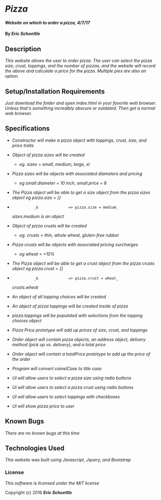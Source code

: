 
# _Pizza_

#### _Website on which to order a pizza, 4/7/17_

#### By _**Eric Schoettle**_

## Description

_This website allows the user to order pizza. The user can select the pizza size, crust, toppings, and the number of pizzas, and the website will record the above and calculate a price for the pizza. Multiple pies are also an option._

## Setup/Installation Requirements

_Just download the folder and open index.html in your favorite web browser. Unless that's something incredibly obscure or outdated. Then get a normal web browser._

## Specifications

* _Constructor will make a pizza object with toppings, crust, size, and price traits_

* _Object of pizza sizes will be created_
  * _eg. sizes = small, medium, large, xl_
* _Pizza sizes will be objects with associated diameters and pricing_
  * _eg small.diameter = 10 inch, small.price = 8_
* _The Pizza object will be able to get a size object from the pizza sizes object_
    _eg pizza.size = {}_
*               _&              => pizza.size = medium_
    _sizes.medium is an object_

* _Object of pizza crusts will be created_
  * _eg. crusts = thin, whole wheat, gluten-free rubber_
* _Pizza crusts will be objects with associated pricing surcharges_
  * _eg wheat = +10%_
* _The Pizza object will be able to get a crust object from the pizza crusts object_
    _eg pizza.crust = {}_
*               _&              => pizza.crust = wheat_
    _crusts.wheat_

* _An object of all topping choices will be created_
* _An object of pizza toppings will be created inside of pizza_
* _pizza.toppings will be populated with selections from the topping choices object_

* _Pizza Price prototype will add up prices of size, crust, and toppings_
* _Order object will contain pizza objects, an address object, delivery method (pick up vs. delivery), and a total price_
* _Order object will contain a totalPrice prototype to add up the price of the order_
* _Program will convert camelCase to title case_
* _UI will allow users to select a pizza size using radio buttons_
* _UI will allow users to select a pizza crust using radio buttons_
* _UI will allow users to select toppings with checkboxes_
* _UI will show pizza price to user_


## Known Bugs

_There are no known bugs at this time_

## Technologies Used

_This website was built using Javascript, Jquery, and Bootstrap_

### License

*This software is licensed under the MIT license*

Copyright (c) 2016 **_Eric Schoettle_**
